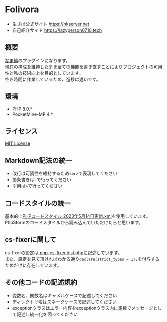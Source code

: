 # Folivora

- 生さば公式サイト https://nkserver.net
- 自己紹介サイト https://lazyperson0710.tech

## 概要
[なま鯖](https://nkserver.net)のプラグインになります。<br>
現在の構成を維持したまま全ての機能を書き直すことによりプロジェクトの可用性と私の技術向上を目的としています。<br>
空き時間に作業しているため、進捗は遅いです。<br>
## 環境

- PHP 8.0.*
- PocketMine-MP 4.*

## ライセンス
[MIT License](https://github.com/lazyperson0710/Folivora/blob/main/LICENSE)
## Markdown記法の統一

- 改行は可読性を維持するため`<br>`で表現してください
- 箇条書きは`-`で行ってください
- 引用は`>`で行ってください

## コードスタイルの統一
基本的に[PHPコードスタイル 2023年5月14日更新.xml](/PHPコードスタイル%202023年5月14日更新.xml)を使用しています。<br>
PhpStormのコードスタイルから読み込んでいただけたらと思います。
## cs-fixerに関して
cs-fixerの設定は[.php-cs-fixer.dist.php](/.php-cs-fixer.dist.php)に記述しています。<br>
また、設定を見て頂ければわかる通り`declare(strict_types = 1);`を付与するためだけに存在しています。<br>
## その他コードの記述規約

- 変数名、関数名はキャメルケースで記述してください
- ディレクトリ名はスネークケースで記述してください
- exceptionクラスはエラー内容をexceptionクラス内に定数でメッセージとして記述し統一化を図ってください